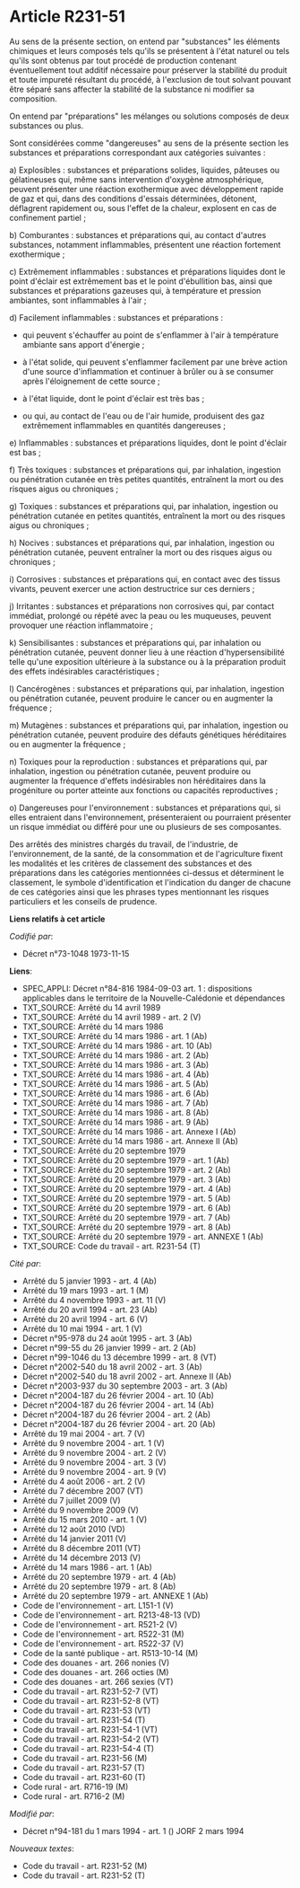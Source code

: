 # Article R231-51

Au sens de la présente section, on entend par "substances" les éléments chimiques et leurs composés tels qu'ils se présentent
à l'état naturel ou tels qu'ils sont obtenus par tout procédé de production contenant éventuellement tout additif nécessaire
pour préserver la stabilité du produit et toute impureté résultant du procédé, à l'exclusion de tout solvant pouvant être
séparé sans affecter la stabilité de la substance ni modifier sa composition.

On entend par "préparations" les mélanges ou solutions composés de deux substances ou plus.

Sont considérées comme "dangereuses" au sens de la présente section les substances et préparations correspondant aux
catégories suivantes :

a) Explosibles : substances et préparations solides, liquides, pâteuses ou gélatineuses qui, même sans intervention d'oxygène
atmosphérique, peuvent présenter une réaction exothermique avec développement rapide de gaz et qui, dans des conditions
d'essais déterminées, détonent, déflagrent rapidement ou, sous l'effet de la chaleur, explosent en cas de confinement
partiel ;

b) Comburantes : substances et préparations qui, au contact d'autres substances, notamment inflammables, présentent une
réaction fortement exothermique ;

c) Extrêmement inflammables : substances et préparations liquides dont le point d'éclair est extrêmement bas et le point
d'ébullition bas, ainsi que substances et préparations gazeuses qui, à température et pression ambiantes, sont inflammables à
l'air ;

d) Facilement inflammables : substances et préparations :

- qui peuvent s'échauffer au point de s'enflammer à l'air à température ambiante sans apport d'énergie ;

- à l'état solide, qui peuvent s'enflammer facilement par une brève action d'une source d'inflammation et continuer à brûler
ou à se consumer après l'éloignement de cette source ;

- à l'état liquide, dont le point d'éclair est très bas ;

- ou qui, au contact de l'eau ou de l'air humide, produisent des gaz extrêmement inflammables en quantités dangereuses ;

e) Inflammables : substances et préparations liquides, dont le point d'éclair est bas ;

f) Très toxiques : substances et préparations qui, par inhalation, ingestion ou pénétration cutanée en très petites
quantités, entraînent la mort ou des risques aigus ou chroniques ;

g) Toxiques : substances et préparations qui, par inhalation, ingestion ou pénétration cutanée en petites quantités,
entraînent la mort ou des risques aigus ou chroniques ;

h) Nocives : substances et préparations qui, par inhalation, ingestion ou pénétration cutanée, peuvent entraîner la mort ou
des risques aigus ou chroniques ;

i) Corrosives : substances et préparations qui, en contact avec des tissus vivants, peuvent exercer une action destructrice
sur ces derniers ;

j) Irritantes : substances et préparations non corrosives qui, par contact immédiat, prolongé ou répété avec la peau ou les
muqueuses, peuvent provoquer une réaction inflammatoire ;

k) Sensibilisantes : substances et préparations qui, par inhalation ou pénétration cutanée, peuvent donner lieu à une
réaction d'hypersensibilité telle qu'une exposition ultérieure à la substance ou à la préparation produit des effets
indésirables caractéristiques ;

l) Cancérogènes : substances et préparations qui, par inhalation, ingestion ou pénétration cutanée, peuvent produire le
cancer ou en augmenter la fréquence ;

m) Mutagènes : substances et préparations qui, par inhalation, ingestion ou pénétration cutanée, peuvent produire des défauts
génétiques héréditaires ou en augmenter la fréquence ;

n) Toxiques pour la reproduction : substances et préparations qui, par inhalation, ingestion ou pénétration cutanée, peuvent
produire ou augmenter la fréquence d'effets indésirables non héréditaires dans la progéniture ou porter atteinte aux
fonctions ou capacités reproductives ;

o) Dangereuses pour l'environnement : substances et préparations qui, si elles entraient dans l'environnement, présenteraient
ou pourraient présenter un risque immédiat ou différé pour une ou plusieurs de ses composantes.

Des arrêtés des ministres chargés du travail, de l'industrie, de l'environnement, de la santé, de la consommation et de
l'agriculture fixent les modalités et les critères de classement des substances et des préparations dans les catégories
mentionnées ci-dessus et déterminent le classement, le symbole d'identification et l'indication du danger de chacune de ces
catégories ainsi que les phrases types mentionnant les risques particuliers et les conseils de prudence.

**Liens relatifs à cet article**

_Codifié par_:

  - Décret n°73-1048 1973-11-15

**Liens**:

  - SPEC_APPLI: Décret n°84-816 1984-09-03 art. 1 : dispositions applicables dans le territoire de la Nouvelle-Calédonie et dépendances
  - TXT_SOURCE: Arrêté du 14 avril 1989
  - TXT_SOURCE: Arrêté du 14 avril 1989 - art. 2 (V)
  - TXT_SOURCE: Arrêté du 14 mars 1986
  - TXT_SOURCE: Arrêté du 14 mars 1986 - art. 1 (Ab)
  - TXT_SOURCE: Arrêté du 14 mars 1986 - art. 10 (Ab)
  - TXT_SOURCE: Arrêté du 14 mars 1986 - art. 2 (Ab)
  - TXT_SOURCE: Arrêté du 14 mars 1986 - art. 3 (Ab)
  - TXT_SOURCE: Arrêté du 14 mars 1986 - art. 4 (Ab)
  - TXT_SOURCE: Arrêté du 14 mars 1986 - art. 5 (Ab)
  - TXT_SOURCE: Arrêté du 14 mars 1986 - art. 6 (Ab)
  - TXT_SOURCE: Arrêté du 14 mars 1986 - art. 7 (Ab)
  - TXT_SOURCE: Arrêté du 14 mars 1986 - art. 8 (Ab)
  - TXT_SOURCE: Arrêté du 14 mars 1986 - art. 9 (Ab)
  - TXT_SOURCE: Arrêté du 14 mars 1986 - art. Annexe I (Ab)
  - TXT_SOURCE: Arrêté du 14 mars 1986 - art. Annexe II (Ab)
  - TXT_SOURCE: Arrêté du 20 septembre 1979
  - TXT_SOURCE: Arrêté du 20 septembre 1979 - art. 1 (Ab)
  - TXT_SOURCE: Arrêté du 20 septembre 1979 - art. 2 (Ab)
  - TXT_SOURCE: Arrêté du 20 septembre 1979 - art. 3 (Ab)
  - TXT_SOURCE: Arrêté du 20 septembre 1979 - art. 4 (Ab)
  - TXT_SOURCE: Arrêté du 20 septembre 1979 - art. 5 (Ab)
  - TXT_SOURCE: Arrêté du 20 septembre 1979 - art. 6 (Ab)
  - TXT_SOURCE: Arrêté du 20 septembre 1979 - art. 7 (Ab)
  - TXT_SOURCE: Arrêté du 20 septembre 1979 - art. 8 (Ab)
  - TXT_SOURCE: Arrêté du 20 septembre 1979 - art. ANNEXE 1 (Ab)
  - TXT_SOURCE: Code du travail - art. R231-54 (T)

_Cité par_:

  - Arrêté du 5 janvier 1993 - art. 4 (Ab)
  - Arrêté du 19 mars 1993 - art. 1 (M)
  - Arrêté du 4 novembre 1993 - art. 11 (V)
  - Arrêté du 20 avril 1994 - art. 23 (Ab)
  - Arrêté du 20 avril 1994 - art. 6 (V)
  - Arrêté du 10 mai 1994 - art. 1 (V)
  - Décret n°95-978 du 24 août 1995 - art. 3 (Ab)
  - Décret n°99-55 du 26 janvier 1999 - art. 2 (Ab)
  - Décret n°99-1046 du 13 décembre 1999 - art. 8 (VT)
  - Décret n°2002-540 du 18 avril 2002 - art. 3 (Ab)
  - Décret n°2002-540 du 18 avril 2002 - art. Annexe II (Ab)
  - Décret n°2003-937 du 30 septembre 2003 - art. 3 (Ab)
  - Décret n°2004-187 du 26 février 2004 - art. 10 (Ab)
  - Décret n°2004-187 du 26 février 2004 - art. 14 (Ab)
  - Décret n°2004-187 du 26 février 2004 - art. 2 (Ab)
  - Décret n°2004-187 du 26 février 2004 - art. 20 (Ab)
  - Arrêté du 19 mai 2004 - art. 7 (V)
  - Arrêté du 9 novembre 2004 - art. 1 (V)
  - Arrêté du 9 novembre 2004 - art. 2 (V)
  - Arrêté du 9 novembre 2004 - art. 3 (V)
  - Arrêté du 9 novembre 2004 - art. 9 (V)
  - Arrêté du 4 août 2006 - art. 2 (V)
  - Arrêté du 7 décembre 2007 (VT)
  - Arrêté du 7 juillet 2009 (V)
  - Arrêté du 9 novembre 2009 (V)
  - Arrêté du 15 mars 2010 - art. 1 (V)
  - Arrêté du 12 août 2010 (VD)
  - Arrêté du 14 janvier 2011 (V)
  - Arrêté du 8 décembre 2011 (VT)
  - Arrêté du 14 décembre 2013 (V)
  - Arrêté du 14 mars 1986 - art. 1 (Ab)
  - Arrêté du 20 septembre 1979 - art. 4 (Ab)
  - Arrêté du 20 septembre 1979 - art. 8 (Ab)
  - Arrêté du 20 septembre 1979 - art. ANNEXE 1 (Ab)
  - Code de l'environnement - art. L151-1 (V)
  - Code de l'environnement - art. R213-48-13 (VD)
  - Code de l'environnement - art. R521-2 (V)
  - Code de l'environnement - art. R522-31 (M)
  - Code de l'environnement - art. R522-37 (V)
  - Code de la santé publique - art. R513-10-14 (M)
  - Code des douanes - art. 266 nonies (V)
  - Code des douanes - art. 266 octies (M)
  - Code des douanes - art. 266 sexies (VT)
  - Code du travail - art. R231-52-7 (VT)
  - Code du travail - art. R231-52-8 (VT)
  - Code du travail - art. R231-53 (VT)
  - Code du travail - art. R231-54 (T)
  - Code du travail - art. R231-54-1 (VT)
  - Code du travail - art. R231-54-2 (VT)
  - Code du travail - art. R231-54-4 (T)
  - Code du travail - art. R231-56 (M)
  - Code du travail - art. R231-57 (T)
  - Code du travail - art. R231-60 (T)
  - Code rural - art. R716-19 (M)
  - Code rural - art. R716-2 (M)

_Modifié par_:

  - Décret n°94-181 du 1 mars 1994 - art. 1 () JORF 2 mars 1994

_Nouveaux textes_:

  - Code du travail - art. R231-52 (M)
  - Code du travail - art. R231-52 (T)
